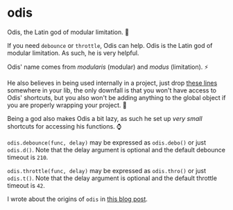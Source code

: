 # odis
Odis, the Latin god of modular limitation. :crystal_ball:

If you need `debounce` or `throttle`, Odis can help. Odis is the Latin god of modular limitation. As such, he is very helpful.

Odis' name comes from *modularis* (modular) and *modus* (limitation). :zap:

He also believes in being used internally in a project, just drop [these lines](https://github.com/ryanpcmcquen/odis/blob/master/odis.js#L8-L43) somewhere in your lib, the only downfall is that you won't have access to Odis' shortcuts, but you also won't be adding anything to the global object if you are properly wrapping your project. :tada:

Being a god also makes Odis a bit lazy, as such he set up *very small* shortcuts for accessing his functions. :watch:

`odis.debounce(func, delay)` may be expressed as `odis.debo()` or just `odis.d()`. Note that the delay argument is optional and the default debounce timeout is `210`.

`odis.throttle(func, delay)` may be expressed as `odis.thro()` or just `odis.t()`. Note that the delay argument is optional and the default throttle timeout is `42`.

I wrote about the origins of `odis` in [this blog post](https://ryanpcmcquen.org/javascript/2015/11/28/writing-my-own-throttle.html).
